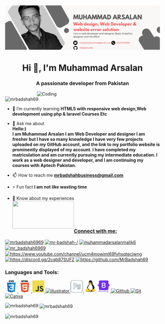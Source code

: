 ![Logo](https://github.com/MrBadshah69/pic/blob/main/Muhammad%20arsalan%20banner.jpg)
<h1 align="center">Hi 👋, I'm Muhammad Arsalan</h1>
<h3 align="center">A passionate developer from Pakistan</h3>

<img align="right" alt="Coding" width="400" src="https://media.tenor.com/NOYF3f82b_gAAAAC/programmer.gif">


<p align="left"> <img src="https://komarev.com/ghpvc/?username=mrbadshah69&label=Profile%20views&color=0e75b6&style=flat" alt="mrbadshah69" /> </p>

- 🌱 I’m currently learning **HTML5 with responsive web design,Web development using php & laravel Courses Etc**

- 💬 Ask me about <br>**Hello:)<br>I am Muhammad Arsalan I am Web Developer and designer I am fresher but I have so many knowledge I have very few projects uploaded on my GitHub account, and the link to my portfolio website is prominently displayed of my account. I have completed my matriculation and am currently pursuing my intermediate education. I work as a web designer and developer, and I am continuing my courses with Aptech Pakistan.**

- 📫 How to reach me **mrbadshahbusiness@gmail.com**
 - ⚡ Fun fact **I am not like wasting time**
- 📄 Know about my experiences
  <br>
  <a href="https://mrbadshah69.github.io/Muhammad-Arsalan.github.io/">
  <img width="200" height="90" align="left" src="https://media1.giphy.com/media/fgdgMLDSlpl1wKcuGb/giphy.gif">
<br>
<br>
<br>
<h3 align="left">Connect with me:</h3>
<p align="left">
<a href="https://twitter.com/mrbadshah6969" target="blank"><img align="center" src="https://raw.githubusercontent.com/rahuldkjain/github-profile-readme-generator/master/src/images/icons/Social/twitter.svg" alt="mrbadshah6969" height="30" width="40" /></a>
<a href="https://linkedin.com/in/mr-badshah-/" target="blank"><img align="center" src="https://raw.githubusercontent.com/rahuldkjain/github-profile-readme-generator/master/src/images/icons/Social/linked-in-alt.svg" alt="mr-badshah-/" height="30" width="40" /></a>
<a href="https://fb.com/muhammadarsalanmalik6" target="blank"><img align="center" src="https://raw.githubusercontent.com/rahuldkjain/github-profile-readme-generator/master/src/images/icons/Social/facebook.svg" alt="muhammadarsalanmalik6" height="30" width="40" /></a>
<a href="https://instagram.com/mr_badshah6969" target="blank"><img align="center" src="https://raw.githubusercontent.com/rahuldkjain/github-profile-readme-generator/master/src/images/icons/Social/instagram.svg" alt="mr_badshah6969" height="30" width="40" /></a>
<a href="https://www.youtube.com/channel/UCM4mOWiml69FyHsQTeCjWNg" target="blank"><img align="center" src="https://raw.githubusercontent.com/rahuldkjain/github-profile-readme-generator/master/src/images/icons/Social/youtube.svg" alt="https://www.youtube.com/channel/ucm4mowiml69fyhsqtecjwng" height="30" width="40" /></a>
<a href="https://discord.gg/https://discord.gg/2cqb87SUFZ" target="blank"><img align="center" src="https://raw.githubusercontent.com/rahuldkjain/github-profile-readme-generator/master/src/images/icons/Social/discord.svg" alt="https://discord.gg/2cqb87SUFZ" height="30" width="40" /></a>
<a href="https://github.com/MrBadshah69" target="blank"><img align="center" src="https://cdn.jsdelivr.net/gh/devicons/devicon/icons/github/github-original.svg" alt="https://github.com/MrBadshah69" height="30" width="40" /></a>
</p>

<h3 align="left">Languages and Tools:</h3>
<p align="left"> <a href="https://www.w3schools.com/css/" target="_blank" rel="noreferrer"> <img src="https://raw.githubusercontent.com/devicons/devicon/master/icons/css3/css3-original-wordmark.svg" alt="css3" width="40" height="40"/> </a> <a href="https://www.w3.org/html/" target="_blank" rel="noreferrer"> <img src="https://raw.githubusercontent.com/devicons/devicon/master/icons/html5/html5-original-wordmark.svg" alt="html5" width="40" height="40"/> </a>
 <a href="https://developer.mozilla.org/en-US/docs/Web/JavaScript" target="_blank" rel="noreferrer"> <img src="https://raw.githubusercontent.com/devicons/devicon/master/icons/javascript/javascript-original.svg" alt="Javascript" width="40" height="40"/> </a><a href="https://www.adobe.com/in/products/illustrator.html" target="_blank" rel="noreferrer"> <img src="https://www.vectorlogo.zone/logos/adobe_illustrator/adobe_illustrator-icon.svg" alt="illustrator" width="40" height="40"/> </a> <a href="https://www.linux.org/" target="_blank" rel="noreferrer"> <a href="https://www.photoshop.com/en" target="_blank" rel="noreferrer"> <img src="https://raw.githubusercontent.com/devicons/devicon/master/icons/photoshop/photoshop-line.svg" alt="photoshop" width="40" height="40"/> </a>
  <img src="https://raw.githubusercontent.com/devicons/devicon/master/icons/linux/linux-original.svg" alt="linux" width="40" height="40"/> </a><a href="https://getbootstrap.com" target="_blank" rel="noreferrer"> <img src="https://raw.githubusercontent.com/devicons/devicon/master/icons/bootstrap/bootstrap-plain-wordmark.svg" alt="Bootstrap" width="40" height="40"/> </a> <a href="https://cdn.jsdelivr.net/gh/devicons/devicon/icons/github/github-original.svg" target="_blank" rel="noreferrer"> <img src="https://cdn.jsdelivr.net/gh/devicons/devicon/icons/github/github-original.svg" alt="Github" width="40" height="40"/> </a> <a href="https://cdn.jsdelivr.net/gh/devicons/devicon/icons/git/git-original.svg" target="_blank" rel="noreferrer"> <img src="https://cdn.jsdelivr.net/gh/devicons/devicon/icons/git/git-original.svg" alt="Git" width="40" height="40"/> </a> <a href="https://cdn.jsdelivr.net/gh/devicons/devicon/icons/canva/canva-original.svg" target="_blank" rel="noreferrer"> <img src="https://cdn.jsdelivr.net/gh/devicons/devicon/icons/canva/canva-original.svg" alt="Canva" width="40" height="40"/> </a>
</p>

<p><img align="left" src="https://github-readme-stats.vercel.app/api/top-langs?username=mrbadshah69&show_icons=true&locale=en&layout=compact" alt="mrbadshah69" /></p>

<p>&nbsp;<img align="center" src="https://github-readme-stats.vercel.app/api?username=mrbadshah69&show_icons=true&locale=en" alt="mrbadshah69" /></p>

<p><img align="center" src="https://github-readme-streak-stats.herokuapp.com/?user=mrbadshah69&" alt="mrbadshah69" /></p>

